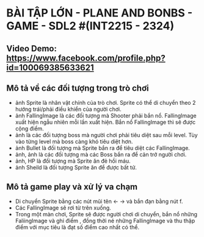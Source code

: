 # BÀI TẬP LỚN - PLANE AND BONBS - GAME - SDL2 #(INT2215 - 2324)
## Video Demo: https://www.facebook.com/profile.php?id=100069385633621
## Mô tả về các đối tượng trong trò chơi 
- ảnh Sprite là nhân vật chính của trò chơi. Sprite có thể di chuyển theo 2 hướng trái/phải điều khiển của người chơi.
- ảnh FallingImage là các đối tượng mà Shooter phải bắn nổ. FallingImage xuất hiện ngẫu nhiên mỗi lần xuất hiện. Bắn nổ FallingImage thì sẽ được cộng điểm.
- ảnh là các đối tượng boss mà người chơi phải tiêu diệt sau mỗi level. Tùy vào từng level mà boss càng khó tiêu diệt hơn.
- ảnh Bullet là đối tượng mà Sprite bắn ra để tiêu diệt các FallingImage.
- ảnh, ảnh là các đối tượng mà các Boss bắn ra để cản trở người chơi.
- ảnh, HP là đối tượng mà Sprite ăn đẻ hồi máu.
- ảnh Sheild là đối tượng Sprite ăn để được bất tử.
## Mô tả game play và xử lý va chạm
- Di chuyển Sprite bằng các nút mũi tên ← → và bắn đạn bằng nút f.
- Các FallingImage sẽ rơi từ trên xuống.
- Trong một màn chơi, Sprite sẽ được người chơi di chuyển, bắn nổ những FaliingImage và ghi điểm , đồng thời né những FallingImage và thu thập điểm với mục tiêu là đạt số điểm cao nhất có thể.

